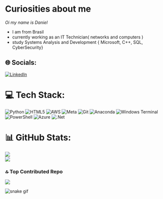 # Curiosities about me
_Oi my name is Daniel_
- I am from Brasil 
- currently working as an IT Technician( networks and computers )
- study Systems Analysis and Development { Microsoft, C++, SQL, CyberSecurity}

## 🌐 Socials:
[![LinkedIn](https://img.shields.io/badge/LinkedIn-%230077B5.svg?logo=linkedin&logoColor=white)](https://linkedin.com/in/https://www.linkedin.com/in/daniel-campana-811825227/) 

# 💻 Tech Stack:
![Python](https://img.shields.io/badge/python-3670A0?style=for-the-badge&logo=python&logoColor=ffdd54) ![HTML5](https://img.shields.io/badge/html5-%23E34F26.svg?style=for-the-badge&logo=html5&logoColor=white) ![AWS](https://img.shields.io/badge/AWS-%23FF9900.svg?style=for-the-badge&logo=amazon-aws&logoColor=white) ![Meta](https://img.shields.io/badge/Meta-%230467DF.svg?style=for-the-badge&logo=Meta&logoColor=white) ![Git](https://img.shields.io/badge/git-%23F05033.svg?style=for-the-badge&logo=git&logoColor=white) ![Anaconda](https://img.shields.io/badge/Anaconda-%2344A833.svg?style=for-the-badge&logo=anaconda&logoColor=white) ![Windows Terminal](https://img.shields.io/badge/Windows%20Terminal-%234D4D4D.svg?style=for-the-badge&logo=windows-terminal&logoColor=white) ![PowerShell](https://img.shields.io/badge/PowerShell-%235391FE.svg?style=for-the-badge&logo=powershell&logoColor=white) ![Azure](https://img.shields.io/badge/azure-%230072C6.svg?style=for-the-badge&logo=microsoftazure&logoColor=white) ![.Net](https://img.shields.io/badge/.NET-5C2D91?style=for-the-badge&logo=.net&logoColor=white)
# 📊 GitHub Stats:
![](https://github-readme-stats.vercel.app/api?username=DanielCampana&theme=dark&hide_border=false&include_all_commits=false&count_private=false)<br/>
![](https://nirzak-streak-stats.vercel.app/?user=DanielCampana&theme=dark&hide_border=false)<br/>


### 🔝 Top Contributed Repo
![](https://github-contributor-stats.vercel.app/api?username=DanielCampana&limit=5&theme=dark&combine_all_yearly_contributions=true)

![snake gif](https://github.com/SEU_USUARIO/SEU_REPOSITORIO/blob/output/github-contribution-grid-snake.svg)

<!-- Proudly created with GPRM ( https://gprm.itsvg.in ) -->
